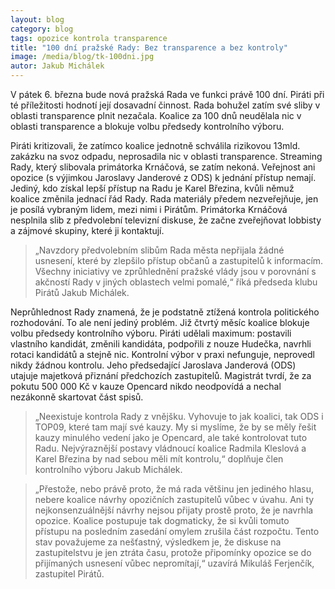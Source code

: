 ```yaml
---
layout: blog
category: blog
tags: opozice kontrola transparence
title: "100 dní pražské Rady: Bez transparence a bez kontroly"
image: /media/blog/tk-100dni.jpg
autor: Jakub Michálek
---
```


V pátek 6. března bude nová pražská Rada ve funkci právě 100 dní. Piráti při té příležitosti hodnotí její dosavadní činnost. Rada bohužel zatím své sliby v oblasti transparence plnit nezačala. Koalice za 100 dnů neudělala nic v oblasti transparence a blokuje volbu předsedy kontrolního výboru.

Piráti kritizovali, že zatímco koalice jednotně schválila rizikovou 13mld. zakázku na svoz odpadu, neprosadila nic v oblasti transparence. Streaming Rady, který slibovala primátorka Krnáčová, se zatím nekoná. Veřejnost ani opozice (s výjimkou Jaroslavy Janderové z ODS) k jednání přístup nemají. Jediný, kdo získal lepší přístup na Radu je Karel Březina, kvůli němuž koalice změnila jednací řád Rady. Rada materiály předem nezveřejňuje, jen je posílá vybraným lidem, mezi nimi i Pirátům. Primátorka Krnáčová nesplnila slib z předvolební televizní diskuse, že začne zveřejňovat lobbisty a zájmové skupiny, které ji kontaktují.

> „Navzdory předvolebním slibům Rada města nepřijala žádné usnesení, které by zlepšilo přístup občanů a zastupitelů k informacím. Všechny iniciativy ve zprůhlednění pražské vlády jsou v porovnání s akčností Rady v jiných oblastech velmi pomalé,“ říká předseda klubu Pirátů Jakub Michálek.

Neprůhlednost Rady znamená, že je podstatně ztížená kontrola politického rozhodování. To ale není jediný problém. Již čtvrtý měsíc koalice blokuje volbu předsedy kontrolního výboru. Piráti udělali maximum: postavili vlastního kandidát, změnili kandidáta, podpořili z nouze Hudečka, navrhli rotaci kandidátů a stejně nic. Kontrolní výbor v praxi nefunguje, neprovedl nikdy žádnou kontrolu. Jeho předsedající Jaroslava Janderová (ODS) utajuje majetková přiznání předchozích zastupitelů. Magistrát tvrdí, že za pokutu 500 000 Kč v kauze Opencard nikdo neodpovídá a nechal nezákonně skartovat část spisů. 

> „Neexistuje kontrola Rady z vnějšku. Vyhovuje to jak koalici, tak ODS i TOP09, které tam mají své kauzy. My si myslíme, že by se měly řešit kauzy minulého vedení jako je Opencard, ale také kontrolovat tuto Radu. Nejvýraznější postavy vládnoucí koalice Radmila Kleslová a Karel Březina by nad sebou měli mít kontrolu,“ doplňuje člen kontrolního výboru Jakub Michálek.

> „Přestože, nebo právě proto, že má rada většinu jen jediného hlasu, nebere koalice návrhy opozičních zastupitelů vůbec v úvahu. Ani ty nejkonsenzuálnější návrhy nejsou přijaty prostě proto, že je navrhla opozice. Koalice postupuje tak dogmaticky, že si kvůli tomuto přístupu na posledním zasedání omylem zrušila část rozpočtu. Tento stav považujeme za nešťastný, výsledkem je, že diskuse na zastupitelstvu je jen ztráta času, protože připomínky opozice se do přijímaných usnesení vůbec nepromítají,“ uzavírá Mikuláš Ferjenčík, zastupitel Pirátů. 
